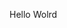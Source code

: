 Hello Wolrd



























































































































































































































































































































































































































































































































































































































































































































































































































































































































































































































































































































































































































































